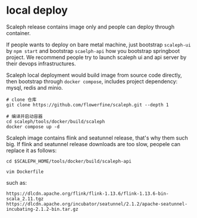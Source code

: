 # local deploy

Scaleph release contains image only and people can deploy through container.

If people wants to deploy on bare metal machine, just bootstrap `scaleph-ui` by `npm start` and bootstrap `scaelph-api` how you bootstrap springboot project. We recommend people try to launch scaleph ui and api server by their devops infrastructures.

Scaleph local deployment would build image from source code directly, then bootstrap through `docker compose`, includes project dependency: mysql, redis and minio.

```shell
# clone 仓库
git clone https://github.com/flowerfine/scaleph.git --depth 1

# 编译并启动容器
cd scaleph/tools/docker/build/scaleph
docker compose up -d
```

Scaleph image contains flink and seatunnel release, that's why them such big. If flink and seatunnel release downloads are too slow, peopele can replace it as follows:

```shell
cd $SCALEPH_HOME/tools/docker/build/scaleph-api

vim Dockerfile
```

such as:

```
https://dlcdn.apache.org/flink/flink-1.13.6/flink-1.13.6-bin-scala_2.11.tgz
https://dlcdn.apache.org/incubator/seatunnel/2.1.2/apache-seatunnel-incubating-2.1.2-bin.tar.gz
```

